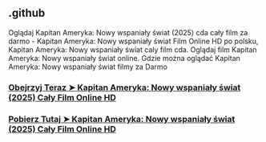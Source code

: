 ## .github

Oglądaj Kapitan Ameryka: Nowy wspaniały świat (2025) cda cały film za darmo - Kapitan Ameryka: Nowy wspaniały świat Film Online HD po polsku, Kapitan Ameryka: Nowy wspaniały świat caly film cda. Oglądaj film Kapitan Ameryka: Nowy wspaniały świat online. Gdzie można oglądać Kapitan Ameryka: Nowy wspaniały świat filmy za Darmo

### [Obejrzyj Teraz ➤ Kapitan Ameryka: Nowy wspaniały świat (2025) Cały Film Online HD](https://watching4khdmovies.blogspot.com/2025/03/captain-america.html)

### [Pobierz Tutaj ➤ Kapitan Ameryka: Nowy wspaniały świat (2025) Cały Film Online HD](https://watching4khdmovies.blogspot.com/2025/03/captain-america.html)
